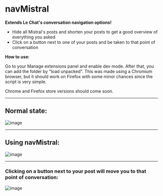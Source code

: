 # navMistral

**Extends Le Chat's conversation navigation options!**

- Hide all Mistral's posts and shorten your posts to get a good overview of everything you asked
- Click on a button next to one of your posts and be taken to that point of conversation

**How to use:**

Go to your Manage extensions panel and enable dev mode. After that, you can add the folder by "load unpacked". This was made using a Chromium browser, but it should work on Firefox with some minor chances since the script is very simple.

Chrome and Firefox store versions should come soon.

---

## Normal state:
![image](https://github.com/user-attachments/assets/ade26609-eabe-4933-a8e3-b6d8aec3ca93)

---

## Using navMistral:
![image](https://github.com/user-attachments/assets/add8421a-b891-44b5-9d5f-817f3eb26a62)

---

### Clicking on a button next to your post will move you to that point of conversation:
![image](https://github.com/user-attachments/assets/f8990274-4013-4a2b-8a77-a3bd9434854b)


